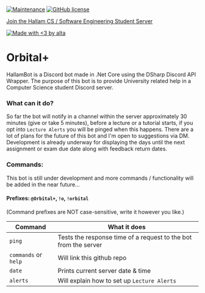 
[![Maintenance](https://img.shields.io/badge/Maintained%3F-yes-green.svg)](https://github.com/alta-sh/HallamBot)
[![GitHub license](https://img.shields.io/github/license/Naereen/StrapDown.js.svg)](https://github.com/alta-sh/HallamBot/blob/main/LICENSE)

[Join the Hallam CS / Software Engineering Student Server](https://discord.com/invite/r4KsVBjp9W)

[![Made with <3 by alta](http://ForTheBadge.com/images/badges/built-with-love.svg)](https://github.com/alta-sh)


# Orbital+

HallamBot is a Discord bot made in .Net Core using the DSharp Discord API Wrapper. 
The purpose of this bot is to provide University related help in a Computer Science student Discord server.

### What can it do?
So far the bot will notify in a channel within the server approximately 30 minutes (give or take 5 minutes), before a lecture or a tutorial starts, if you opt into `Lecture Alerts` you will be pinged when this happens. There are a lot of plans for the future of this bot and I'm open to suggestions via DM. Development is already underway for displaying the days until the next assignment or exam due date along with feedback return dates.

### Commands:

This bot is still under development and more commands / functionality will be added in the near future...

#### Prefixes: `@Orbital+`, `!o`, `!orbital`

(Command prefixes are NOT case-sensitive, write it however you like.)

| Command | What it does |
| ------ | ------ |
| `ping` | Tests the response time of a request to the bot from the server  |
| `commands` or `help` | Will link this github repo |
| `date` | Prints current server date & time |
| `alerts` | Will explain how to set up `Lecture Alerts` |
